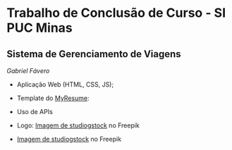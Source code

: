# Trabalho de Conclusão de Curso - SI PUC Minas
## Sistema de Gerenciamento de Viagens
*Gabriel Fávero*

- Aplicação Web (HTML, CSS, JS);
- Template do [MyResume](https://bootstrapmade.com/free-html-bootstrap-template-my-resume/): 
- Uso de APIs
- Logo: [Imagem de studiogstock](https://br.freepik.com/vetores-gratis/marketing-de-midia-social-conjunto-de-icones_5825519.htm#query=briefcase&position=9&from_view=search&track=sph) no Freepik

- <a href="https://br.freepik.com/vetores-gratis/marketing-de-midia-social-conjunto-de-icones_5825519.htm#query=briefcase&position=9&from_view=search&track=sph">Imagem de studiogstock</a> no Freepik

